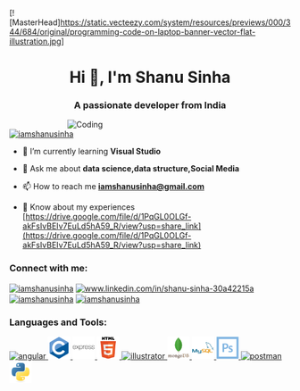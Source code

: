 [![MasterHead]https://static.vecteezy.com/system/resources/previews/000/344/684/original/programming-code-on-laptop-banner-vector-flat-illustration.jpg]
<h1 align="center">Hi 👋, I'm Shanu Sinha</h1>
<h3 align="center">A passionate developer from India</h3>
<img align="right" alt="Coding" width="400" src="https://getwallpapers.com/wallpaper/full/e/3/d/15259.jpg">

<p align="left"> <a href="https://twitter.com/iamshanusinha" target="blank"><img src="https://img.shields.io/twitter/follow/iamshanusinha?logo=twitter&style=for-the-badge" alt="iamshanusinha" /></a> </p>

- 🌱 I’m currently learning **Visual Studio**

- 💬 Ask me about **data science,data structure,Social Media**

- 📫 How to reach me **iamshanusinha@gmail.com**

- 📄 Know about my experiences [https://drive.google.com/file/d/1PqGL0OLGf-akFsIvBEIv7EuLd5hA59_R/view?usp=share_link](https://drive.google.com/file/d/1PqGL0OLGf-akFsIvBEIv7EuLd5hA59_R/view?usp=share_link)

<h3 align="left">Connect with me:</h3>
<p align="left">
<a href="https://twitter.com/iamshanusinha" target="blank"><img align="center" src="https://raw.githubusercontent.com/rahuldkjain/github-profile-readme-generator/master/src/images/icons/Social/twitter.svg" alt="iamshanusinha" height="30" width="40" /></a>
<a href="https://linkedin.com/in/www.linkedin.com/in/shanu-sinha-30a42215a" target="blank"><img align="center" src="https://raw.githubusercontent.com/rahuldkjain/github-profile-readme-generator/master/src/images/icons/Social/linked-in-alt.svg" alt="www.linkedin.com/in/shanu-sinha-30a42215a" height="30" width="40" /></a>
<a href="https://fb.com/iamshanusinha" target="blank"><img align="center" src="https://raw.githubusercontent.com/rahuldkjain/github-profile-readme-generator/master/src/images/icons/Social/facebook.svg" alt="iamshanusinha" height="30" width="40" /></a>
<a href="https://instagram.com/iamshanusinha" target="blank"><img align="center" src="https://raw.githubusercontent.com/rahuldkjain/github-profile-readme-generator/master/src/images/icons/Social/instagram.svg" alt="iamshanusinha" height="30" width="40" /></a>
</p>

<h3 align="left">Languages and Tools:</h3>
<p align="left"> <a href="https://angular.io" target="_blank" rel="noreferrer"> <img src="https://angular.io/assets/images/logos/angular/angular.svg" alt="angular" width="40" height="40"/> </a> <a href="https://www.cprogramming.com/" target="_blank" rel="noreferrer"> <img src="https://raw.githubusercontent.com/devicons/devicon/master/icons/c/c-original.svg" alt="c" width="40" height="40"/> </a> <a href="https://expressjs.com" target="_blank" rel="noreferrer"> <img src="https://raw.githubusercontent.com/devicons/devicon/master/icons/express/express-original-wordmark.svg" alt="express" width="40" height="40"/> </a> <a href="https://www.w3.org/html/" target="_blank" rel="noreferrer"> <img src="https://raw.githubusercontent.com/devicons/devicon/master/icons/html5/html5-original-wordmark.svg" alt="html5" width="40" height="40"/> </a> <a href="https://www.adobe.com/in/products/illustrator.html" target="_blank" rel="noreferrer"> <img src="https://www.vectorlogo.zone/logos/adobe_illustrator/adobe_illustrator-icon.svg" alt="illustrator" width="40" height="40"/> </a> <a href="https://www.mongodb.com/" target="_blank" rel="noreferrer"> <img src="https://raw.githubusercontent.com/devicons/devicon/master/icons/mongodb/mongodb-original-wordmark.svg" alt="mongodb" width="40" height="40"/> </a> <a href="https://www.mysql.com/" target="_blank" rel="noreferrer"> <img src="https://raw.githubusercontent.com/devicons/devicon/master/icons/mysql/mysql-original-wordmark.svg" alt="mysql" width="40" height="40"/> </a> <a href="https://www.photoshop.com/en" target="_blank" rel="noreferrer"> <img src="https://raw.githubusercontent.com/devicons/devicon/master/icons/photoshop/photoshop-line.svg" alt="photoshop" width="40" height="40"/> </a> <a href="https://postman.com" target="_blank" rel="noreferrer"> <img src="https://www.vectorlogo.zone/logos/getpostman/getpostman-icon.svg" alt="postman" width="40" height="40"/> </a> <a href="https://www.python.org" target="_blank" rel="noreferrer"> <img src="https://raw.githubusercontent.com/devicons/devicon/master/icons/python/python-original.svg" alt="python" width="40" height="40"/> </a> </p>
